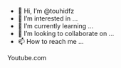 - 👋 Hi, I’m @touhidfz
- 👀 I’m interested in ...
- 🌱 I’m currently learning ...
- 💞️ I’m looking to collaborate on ...
- 📫 How to reach me ...

<!---
touhidfz/touhidfz is a ✨ special ✨ repository because its `README.md` (this file) appears on your GitHub profile.
You can click the Preview link to take a look at your changes.
--->
Youtube.com

